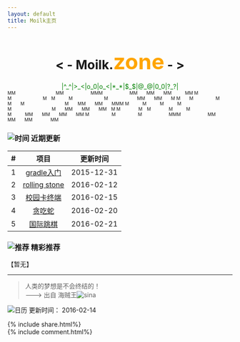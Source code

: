 ```yaml
---
layout: default
title: Moilk主页
---
```

# <center>**< - Moilk.<font color=orange size=64>zone</font> - >**</center>  
<center><font color=green>|^_^|>_<|o_0|o_<|*_*|$_$|@_@|0_0|?_?|</font></center>
<font size=1sp>
MM&emsp;&emsp;&emsp;&emsp;&emsp;&emsp;&emsp;&emsp;&emsp;MM&emsp;&emsp;&emsp;&emsp;&emsp;&emsp;MMM&emsp;&emsp;&emsp;&emsp;&emsp;&emsp;MM&emsp;&emsp;MM&emsp;&emsp;MM&emsp;&emsp;&emsp;MM  
M&emsp;M&emsp;&emsp;&emsp;&emsp;&emsp;&emsp;&emsp;M&emsp;M&emsp;&emsp;&emsp;M&emsp;&emsp;&emsp;&emsp;&emsp;&emsp;&emsp;M&emsp;&emsp;&emsp;&emsp;&emsp;&ensp;&emsp;MM&emsp;&emsp;MM&emsp;&emsp;M  
M&emsp;&emsp;M&emsp;&emsp;&emsp;&emsp;&emsp;M&emsp;&emsp;M&emsp;&emsp;M&emsp;&emsp;&emsp;&emsp;&emsp;&emsp;&emsp;&emsp;&emsp;M&emsp;&emsp;MM&emsp;&emsp;MM&emsp;&emsp;MMM  
M&emsp;&emsp;&emsp;M&emsp;&emsp;&emsp;M&emsp;&emsp;&emsp;M&emsp;&emsp;M&emsp;&emsp;&emsp;&emsp;&emsp;&emsp;&emsp;&emsp;&emsp;M&emsp;&emsp;MM&emsp;&emsp;MM&emsp;&emsp;MM&emsp;M  
M&emsp;&emsp;&emsp;&emsp;M&emsp;M&emsp;&emsp;&emsp;&emsp;M&emsp;&emsp;&emsp;M&emsp;&emsp;&emsp;&emsp;&emsp;&emsp;&emsp;M&emsp;&emsp;&emsp;MM&emsp;&emsp;MM&emsp;&emsp;MM&emsp;&emsp;MM  
M&emsp;&emsp;&emsp;&emsp;&emsp;M&emsp;&emsp;&emsp;&emsp;&emsp;M&emsp;&emsp;&emsp;&emsp;&emsp;&emsp;MMM&emsp;&emsp;&emsp;&emsp;&emsp;&emsp;MM&emsp;&emsp;MM&emsp;&emsp;MM&emsp;&emsp;&emsp;&emsp;MM  
</font>

### ![时间](http://duras.wang/img/myLogo/time.png) 近期更新  

| # | 项目 | 更新时间 |
| :--:| :--: | :---: |
| 1 | [gradle入门](http://duras.wang/blog/2016/01/29/gradle/) | 2015-12-31 |
| 2 | [rolling stone](http://duras.wang/blog/2016/02/01/RollingStone/) | 2016-02-12 |
| 3 | [校园卡终端](http://duras.wang/2016/02/15/CampusCardTerminal) |2016-02-15 |  
| 4 | [贪吃蛇](http://duras.wang/2016/02/20/snake) |2016-02-20 |  
| 5 | [国际跳棋](http://duras.wang/2016/02/21/draught) |2016-02-21 |  

### ![推荐](http://duras.wang/img/myLogo/tuijian.png) 精彩推荐  
【暂无】  


************************
> 人类的梦想是不会终结的！  
———> 出自 海贼王![sina](http://duras.wang/img/px16/onepiece.png)  

![日历](http://duras.wang/img/rili.png) 更新时间： 2016-02-14  

{% include share.html%}  
{% include comment.html%}